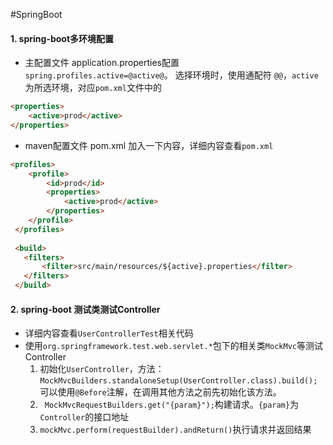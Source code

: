 #SpringBoot

#### 1. spring-boot多环境配置
- 主配置文件 application.properties配置
`spring.profiles.active=@active@`。
选择环境时，使用通配符 `@@`，`active`为所选环境，对应`pom.xml`文件中的
```html
<properties>
    <active>prod</active>
</properties>
```

- maven配置文件 pom.xml 加入一下内容，详细内容查看`pom.xml`
 ```html
 <profiles>
     <profile>
         <id>prod</id>
         <properties>
             <active>prod</active>
         </properties>
     </profile>
  </profiles>
  
  <build>
    <filters>
        <filter>src/main/resources/${active}.properties</filter>
    </filters>
  </build>
 ```
#### 2. spring-boot 测试类测试Controller
- 详细内容查看`UserControllerTest`相关代码
- 使用`org.springframework.test.web.servlet.*`包下的相关类`MockMvc`等测试Controller
    1. 初始化`UserController`，方法：`MockMvcBuilders.standaloneSetup(UserController.class).build();`
      可以使用`@Before`注解，在调用其他方法之前先初始化该方法。
    2. ` MockMvcRequestBuilders.get("{param}");`构建请求。`{param}`为`Controller`的接口地址
    3. `mockMvc.perform(requestBuilder).andReturn()`执行请求并返回结果